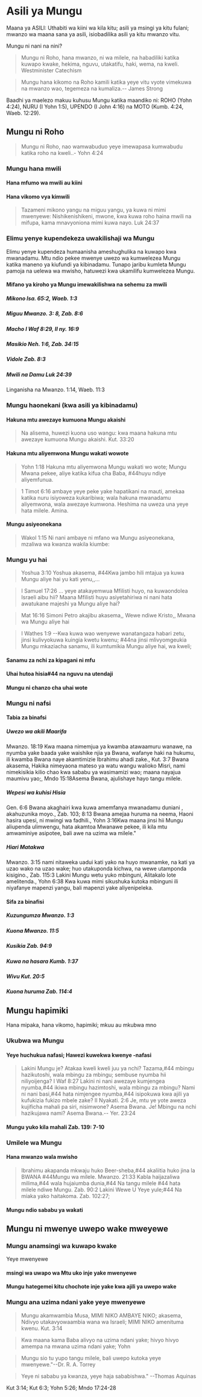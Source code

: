 # Asili ya Mungu

Maana ya ASILI: Uthabiti wa kiini wa kila kitu; asili ya msingi ya kitu fulani; mwanzo wa maana sana ya asili, isiobadilika asili ya kitu mwanzo vitu.

Mungu ni nani na nini?

> Mungu ni Roho, hana mwanzo, ni wa milele, na habadiliki katika kuwapo kwake, hekima, nguvu, utakatifu, haki, wema, na kweli. Westminister Catechism

> Mungu hana kikomo na Roho kamili katika yeye vitu vyote vimekuwa na mwanzo wao, tegemeza na kumaliza.-- James Strong

Baadhi ya maelezo makuu kuhusu Mungu katika maandiko ni: ROHO (Yohn 4:24), NURU (I Yohn 1:5), UPENDO (I John 4:16) na MOTO (Kumb. 4:24, Waeb. 12:29).

## Mungu ni Roho

> Mungu ni Roho, nao wamwabuduo yeye imewapasa kumwabudu katika roho na kweli..- Yohn 4:24

### Mungu hana mwili

#### Hana mfumo wa mwili au kiini

#### Hana vikomo vya kimwili

> Tazameni mikono yangu na miguu yangu, ya kuwa ni mimi mwenyewe: Nishikenishikeni, mwone, kwa kuwa roho haina mwili na mifupa, kama mnavyoniona mimi kuwa nayo. Luk 24:37

### Elimu yenye kupendekeza uwakilishaji wa Mungu

Elimu yenye kupendeza humaanisha ameshughulika na kuwapo kwa mwanadamu. Mtu ndio pekee mwenye uwezo wa kumwelezea Mungu katika maneno ya kiufundi ya kibinadamu. Tunapo jaribu kumleta Mungu pamoja na uelewa wa mwisho, hatuwezi kwa ukamilifu kumwelezea Mungu.

#### Mifano ya kiroho ya Mungu imewakilishwa na sehemu za mwili

##### Mikono Isa. 65:2, Waeb. 1:3

##### Miguu Mwanzo. 3: 8, Zab. 8:6

##### Macho I Waf 8:29, II ny. 16:9

##### Masikio Neh. 1:6, Zab. 34:15

##### Vidole Zab. 8:3

##### Mwili na Damu Luk 24:39

Linganisha na Mwanzo. 1:14, Waeb. 11:3

### Mungu haonekani (kwa asili ya kibinadamu)

#### Hakuna mtu awezaye kumuona Mungu akaishi

> Na alisema, huwezi kuona uso wangu: kwa maana hakuna mtu awezaye kumuona Mungu akaishi. Kut. 33:20

#### Hakuna mtu aliyemwona Mungu wakati wowote

> Yohn 1:18 Hakuna mtu aliyemwona Mungu wakati wo wote; Mungu Mwana pekee, aliye katika kifua cha Baba, #44huyu ndiye aliyemfunua.

> 1 Timot 6:16 ambaye yeye peke yake hapatikani na mauti, amekaa katika nuru isiyoweza kukaribiwa; wala hakuna mwanadamu aliyemwona, wala awezaye kumwona. Heshima na uweza una yeye hata milele. Amina.

#### Mungu asiyeonekana

> Wakol 1:15 Ni nani ambaye ni mfano wa Mungu asiyeonekana, mzaliwa wa kwanza wakila kiumbe:

### Mungu yu hai

> Yoshua 3:10 Yoshua akasema, #44Kwa jambo hili mtajua ya kuwa Mungu aliye hai yu kati yenu,,...

> I Samuel 17:26 ... yeye atakayemwua Mfilisti huyo, na kuwaondolea Israeli aibu hii? Maana Mfilisti huyu asiyetahiriwa ni nani hata awatukane majeshi ya Mungu aliye hai?

> Mat 16:16 Simoni Petro akajibu akasema,, Wewe ndiwe Kristo,, Mwana wa Mungu aliye hai

> I Wathes 1:9 --Kwa kuwa wao wenyewe wanatangaza habari zetu, jinsi kulivyokuwa kuingia kwetu kwenu; #44na jinsi mlivyomgeukia Mungu mkaziacha sanamu, ili kumtumikia Mungu aliye hai, wa kweli;

#### Sanamu za nchi za kipagani ni mfu

#### Uhai hutoa hisia#44 na nguvu na utendaji

#### Mungu ni chanzo cha uhai wote

### Mungu ni nafsi

#### Tabia za binafsi

##### Uwezo wa akili Maarifa

Mwanzo. 18:19 Kwa maana nimemjua ya kwamba atawaamuru wanawe, na nyumba yake baada yake waishike njia ya Bwana, wafanye haki na hukumu, ili kwamba Bwana naye akamtimizie Ibrahimu ahadi zake., Kut. 3:7 Bwana akasema, Hakika nimeyaona mateso ya watu wangu walioko Misri, nami nimekisikia kilio chao kwa sababu ya wasimamizi wao; maana nayajua maumivu yao;, Mndo 15:18Asema Bwana, ajulishaye hayo tangu milele.

##### Wepesi wa kuhisi Hisia

Gen. 6:6 Bwana akaghairi kwa kuwa amemfanya mwanadamu duniani , akahuzunika moyo., Zab. 103; 8:13 Bwana amejaa huruma na neema, Haoni hasira upesi, ni mwingi wa fadhili., Yohn 3:16Kwa maana jinsi hii Mungu aliupenda ulimwengu, hata akamtoa Mwanawe pekee, ili kila mtu amwaminiye asipotee, bali awe na uzima wa milele."

##### Hiari Matakwa

Mwanzo. 3:15 nami nitaweka uadui kati yako na huyo mwanamke, na kati ya uzao wako na uzao wake; huo utakuponda kichwa, na wewe utamponda kisigino., Zab. 115:3 Lakini Mungu wetu yuko mbinguni, Alitakalo lote amelitenda., Yohn 6:38 Kwa kuwa mimi sikushuka kutoka mbinguni ili niyafanye mapenzi yangu, bali mapenzi yake aliyenipeleka.

#### Sifa za binafisi

##### Kuzungumza Mwanzo. 1:3

##### Kuona Mwanzo. 11:5

##### Kusikia Zab. 94:9

##### Kuwa na hasara Kumb. 1:37

##### Wivu Kut. 20:5

##### Kuona huruma Zab. 114:4

## Mungu hapimiki

Hana mipaka, hana vikomo, hapimiki; mkuu au mkubwa mno

### Ukubwa wa Mungu

#### Yeye huchukua nafasi; Hawezi kuwekwa kwenye -nafasi

> Lakini Mungu je? Atakaa kweli kweli juu ya nchi? Tazama,#44 mbingu hazikutoshi, wala mbingu za mbingu; sembuse nyumba hii niliyoijenga? I Waf 8:27 Lakini ni nani awezaye kumjengea nyumba,#44 ikiwa mbingu hazimtoshi, wala mbingu za mbingu? Nami ni nani basi,#44 hata nimjengee nyumba,#44 isipokuwa kwa ajili ya kufukizia fukizo mbele zake? II Nyakati. 2:6 Je, mtu ye yote aweza kujificha mahali pa siri, nisimwone? Asema Bwana. Je! Mbingu na nchi hazikujawa nami? Asema Bwana.-- Yer. 23:24

#### Mungu yuko kila mahali Zab. 139: 7-10

### Umilele wa Mungu

#### Hana mwanzo wala mwisho

> Ibrahimu akapanda mkwaju huko Beer-sheba,#44 akaliitia huko jina la BWANA #44Mungu wa milele. Mwanzo. 21:33 Kabla haijazaliwa milima,#44 wala hujaiumba dunia,#44 Na tangu milele #44 hata milele ndiwe Mungu. Zab. 90:2 Lakini Wewe U Yeye yule;#44 Na miaka yako haitakoma. Zab. 102:27;

#### Mungu ndio sababu ya wakati

## Mungu ni mwenye uwepo wake mweyewe

### Mungu anamsingi wa kuwapo kwake

Yeye mwenyewe

#### msingi wa uwapo wa Mtu uko inje yake mwenyewe

#### Mungu hategemei kitu chochote inje yake kwa ajili ya uwepo wake

### Mungu ana uzima ndani yake yeye mwenyewe

> Mungu akamwambia Musa, MIMI NIKO AMBAYE NIKO; akasema, Ndivyo utakavyowaambia wana wa Israeli; MIMI NIKO amenituma kwenu. Kut. 3:14

> Kwa maana kama Baba alivyo na uzima ndani yake; hivyo hivyo amempa na mwana uzima ndani yake; Yohn

> Mungu sio tu yupo tangu milele, bali uwepo kutoka yeye mwenyewe."--Dr. R. A. Torrey

> Yeye ni sababu ya kwanza, yeye haja sababishwa." --Thomas Aquinas

Kut 3:14; Kut 6:3; Yohn 5:26; Mndo 17:24-28
